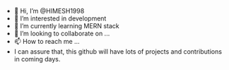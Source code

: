 - 👋 Hi, I’m @HIMESH1998
- 👀 I’m interested in development
- 🌱 I’m currently learning MERN stack
- 💞️ I’m looking to collaborate on ...
- 📫 How to reach me ...
- I can assure that, this github will have lots of projects and contributions in coming days.

<!---
HIMESH1998/HIMESH1998 is a ✨ special ✨ repository because its `README.md` (this file) appears on your GitHub profile.
You can click the Preview link to take a look at your changes.
--->

